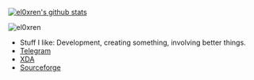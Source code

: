 [![el0xren's github stats](https://github-readme-stats.vercel.app/api?username=el0xren)](https://github.com/el0xrem/github-readme-stats)

![el0xren](https://telegra.ph/file/62fc9e56395775ca5680b.png)

- Stuff I like: Development, creating something, involving better things.
- [Telegram](https://t.me/el0xren)
- [XDA](https://forum.xda-developers.com/member.php?u=10949429)
- [Sourceforge](https://sourceforge.net/u/el0xren/profile)



